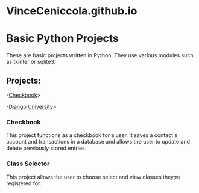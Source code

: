 # VinceCeniccola.github.io

<h1>Basic Python Projects</h1>

These are basic projects written in Python.  They use various modules such as tkinter or sqlite3.

<h2>Projects:</h2>

-<a href="https://github.com/VinceCeni/Django_Checkbook_Repo">Checkbook</a>>

-<a href="https://github.com/VinceCeni/DjangoUniversity">Django University</a>>

<h3>Checkbook</h3>

This project functions as a checkbook for a user.  It saves a contact's account and transactions in a database and allows the user to update and delete previously stored entries.

<h3>Class Selector</h3>

This project allows the user to choose select and view classes they;re registered for.




